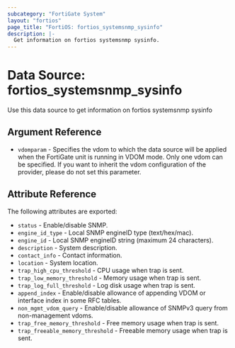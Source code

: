 ```yaml
---
subcategory: "FortiGate System"
layout: "fortios"
page_title: "FortiOS: fortios_systemsnmp_sysinfo"
description: |-
  Get information on fortios systemsnmp sysinfo.
---
```


# Data Source: fortios_systemsnmp_sysinfo
Use this data source to get information on fortios systemsnmp sysinfo

## Argument Reference


* `vdomparam` - Specifies the vdom to which the data source will be applied when the FortiGate unit is running in VDOM mode. Only one vdom can be specified. If you want to inherit the vdom configuration of the provider, please do not set this parameter.


## Attribute Reference

The following attributes are exported:

* `status` - Enable/disable SNMP.
* `engine_id_type` - Local SNMP engineID type (text/hex/mac).
* `engine_id` - Local SNMP engineID string (maximum 24 characters).
* `description` - System description.
* `contact_info` - Contact information.
* `location` - System location.
* `trap_high_cpu_threshold` - CPU usage when trap is sent.
* `trap_low_memory_threshold` - Memory usage when trap is sent.
* `trap_log_full_threshold` - Log disk usage when trap is sent.
* `append_index` - Enable/disable allowance of appending VDOM or interface index in some RFC tables.
* `non_mgmt_vdom_query` - Enable/disable allowance of SNMPv3 query from non-management vdoms.
* `trap_free_memory_threshold` - Free memory usage when trap is sent.
* `trap_freeable_memory_threshold` - Freeable memory usage when trap is sent.

